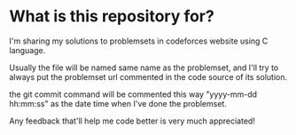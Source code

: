 # What is this repository for?

I'm sharing my solutions to problemsets in codeforces website using C language.

Usually the file will be named same name as the problemset, and I'll try to always put the problemset url commented in the code source of its solution.

the git commit command will be commented this way "yyyy-mm-dd hh:mm:ss" as the date time when I've done the problemset.

Any feedback that'll help me code better is very much appreciated!